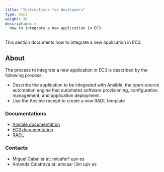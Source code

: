 ```yaml
---
title: "Instructions for developers"
type: docs
weight: 30
description: >
  How to integrate a new application in EC3
---
```


This section documents how to integrate a new application in EC3.

## About

The process to integrate a new application in EC3 is described by the
following process:

* Describe the application to be integrated with Ansible, the open-source
  automation engine that automates software provisioning, configuration
  management, and application deployment.
* Use the Ansible receipt to create a new RADL template

### Documentations

* [Ansible documentation](http://docs.ansible.com/)
* [EC3 documentation](http://ec3.readthedocs.io/en/devel/templates.html)
* [RADL](https://github.com/grycap/ec3/tree/master/templates)

### Contacts

* Miguel Caballer at: micafer1 <at> upv <dot> es
* Amanda Calatrava at: amcaar <at> i3m <dot> upv <dot> es
